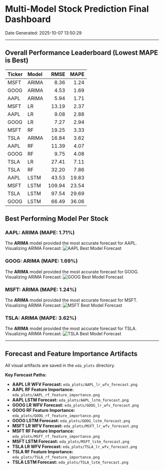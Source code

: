 # Multi-Model Stock Prediction Final Dashboard

Date Generated: 2025-10-07 13:50:29

---
## Overall Performance Leaderboard (Lowest MAPE is Best)
| Ticker   | Model   |   RMSE |   MAPE |
|:---------|:--------|-------:|-------:|
| MSFT     | ARIMA   |   8.36 |   1.24 |
| GOOG     | ARIMA   |   4.53 |   1.69 |
| AAPL     | ARIMA   |   5.94 |   1.71 |
| MSFT     | LR      |  13.19 |   2.37 |
| AAPL     | LR      |   9.08 |   2.88 |
| GOOG     | LR      |   7.27 |   2.94 |
| MSFT     | RF      |  19.25 |   3.33 |
| TSLA     | ARIMA   |  16.84 |   3.62 |
| AAPL     | RF      |  11.39 |   4.07 |
| GOOG     | RF      |   9.75 |   4.08 |
| TSLA     | LR      |  27.41 |   7.11 |
| TSLA     | RF      |  32.20 |   7.86 |
| AAPL     | LSTM    |  43.53 |  19.83 |
| MSFT     | LSTM    | 109.94 |  23.54 |
| TSLA     | LSTM    |  97.54 |  29.69 |
| GOOG     | LSTM    |  66.49 |  36.06 |


## Best Performing Model Per Stock

### AAPL: **ARIMA** (MAPE: 1.71%)
The **ARIMA** model provided the most accurate forecast for AAPL.
Visualizing ARIMA Forecast:
![AAPL Best Model Forecast](eda_plots/AAPL_arima_wfv_forecast.png)

### GOOG: **ARIMA** (MAPE: 1.69%)
The **ARIMA** model provided the most accurate forecast for GOOG.
Visualizing ARIMA Forecast:
![GOOG Best Model Forecast](eda_plots/GOOG_arima_wfv_forecast.png)

### MSFT: **ARIMA** (MAPE: 1.24%)
The **ARIMA** model provided the most accurate forecast for MSFT.
Visualizing ARIMA Forecast:
![MSFT Best Model Forecast](eda_plots/MSFT_arima_wfv_forecast.png)

### TSLA: **ARIMA** (MAPE: 3.62%)
The **ARIMA** model provided the most accurate forecast for TSLA.
Visualizing ARIMA Forecast:
![TSLA Best Model Forecast](eda_plots/TSLA_arima_wfv_forecast.png)

---
## Forecast and Feature Importance Artifacts
All visual artifacts are saved in the `eda_plots` directory.

**Key Forecast Paths:**
* **AAPL LR WFV Forecast:** `eda_plots/AAPL_lr_wfv_forecast.png`
* **AAPL RF Feature Importance:** `eda_plots/AAPL_rf_feature_importance.png`
* **AAPL LSTM Forecast:** `eda_plots/AAPL_lstm_forecast.png`
* **GOOG LR WFV Forecast:** `eda_plots/GOOG_lr_wfv_forecast.png`
* **GOOG RF Feature Importance:** `eda_plots/GOOG_rf_feature_importance.png`
* **GOOG LSTM Forecast:** `eda_plots/GOOG_lstm_forecast.png`
* **MSFT LR WFV Forecast:** `eda_plots/MSFT_lr_wfv_forecast.png`
* **MSFT RF Feature Importance:** `eda_plots/MSFT_rf_feature_importance.png`
* **MSFT LSTM Forecast:** `eda_plots/MSFT_lstm_forecast.png`
* **TSLA LR WFV Forecast:** `eda_plots/TSLA_lr_wfv_forecast.png`
* **TSLA RF Feature Importance:** `eda_plots/TSLA_rf_feature_importance.png`
* **TSLA LSTM Forecast:** `eda_plots/TSLA_lstm_forecast.png`